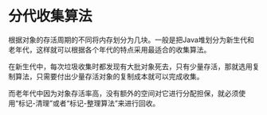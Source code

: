 分代收集算法
============

根据对象的存活周期的不同将内存划分为几块。一般是把Java堆划分为新生代和老年代，这样就可以根据各个年代的特点采用最适合的收集算法。

在新生代中，每次垃圾收集时都发现有大批对象死去，只有少量存活，那就选用复制算法，只需要付出少量存活对象的复制成本就可以完成收集。

而老年代中因为对象存活率高，没有额外的空间对它进行分配担保，就必须使用“标记-清理”或者“标记-整理算法”来进行回收。
